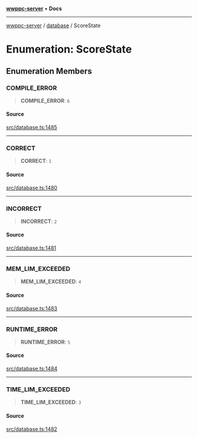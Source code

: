 [**wwppc-server**](../../README.md) • **Docs**

***

[wwppc-server](../../modules.md) / [database](../README.md) / ScoreState

# Enumeration: ScoreState

## Enumeration Members

### COMPILE\_ERROR

> **COMPILE\_ERROR**: `6`

#### Source

[src/database.ts:1485](https://github.com/WWPPC/WWPPC-server/blob/db20055e35fd52dcfa5e227481f94ec317e29b6f/src/database.ts#L1485)

***

### CORRECT

> **CORRECT**: `1`

#### Source

[src/database.ts:1480](https://github.com/WWPPC/WWPPC-server/blob/db20055e35fd52dcfa5e227481f94ec317e29b6f/src/database.ts#L1480)

***

### INCORRECT

> **INCORRECT**: `2`

#### Source

[src/database.ts:1481](https://github.com/WWPPC/WWPPC-server/blob/db20055e35fd52dcfa5e227481f94ec317e29b6f/src/database.ts#L1481)

***

### MEM\_LIM\_EXCEEDED

> **MEM\_LIM\_EXCEEDED**: `4`

#### Source

[src/database.ts:1483](https://github.com/WWPPC/WWPPC-server/blob/db20055e35fd52dcfa5e227481f94ec317e29b6f/src/database.ts#L1483)

***

### RUNTIME\_ERROR

> **RUNTIME\_ERROR**: `5`

#### Source

[src/database.ts:1484](https://github.com/WWPPC/WWPPC-server/blob/db20055e35fd52dcfa5e227481f94ec317e29b6f/src/database.ts#L1484)

***

### TIME\_LIM\_EXCEEDED

> **TIME\_LIM\_EXCEEDED**: `3`

#### Source

[src/database.ts:1482](https://github.com/WWPPC/WWPPC-server/blob/db20055e35fd52dcfa5e227481f94ec317e29b6f/src/database.ts#L1482)
